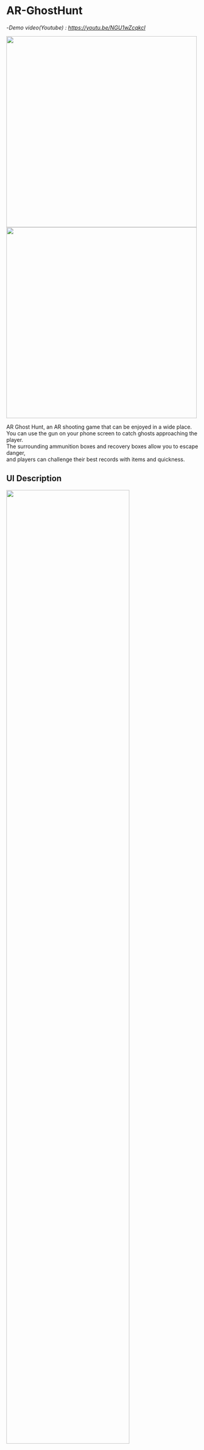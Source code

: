 # AR-GhostHunt

-*Demo video(Youtube) : https://youtu.be/NGU1wZcqkcI*

<img height = 500px src=https://github.com/tnfpck0306/AR-GhostHunt/assets/76057758/d81157b2-c85e-4fdf-834d-178a5cc2f7fe>
<img height = 500px src=https://github.com/user-attachments/assets/5f0906e7-b40b-48dd-8f77-91f244d9dedf>

AR Ghost Hunt, an AR shooting game that can be enjoyed in a wide place.   
You can use the gun on your phone screen to catch ghosts approaching the player.   
The surrounding ammunition boxes and recovery boxes allow you to escape danger,    
and players can challenge their best records with items and quickness.

## UI Description
<img width = 80% src=https://github.com/tnfpck0306/AR-GhostHunt/assets/76057758/ea6ae209-87d3-461d-99dc-d112967a7d0b>

1. Mark the number of ghosts hunted in the text
2. Ammo left in the magazine & the entire remaining Ammo
3. A button for reloading ammo in the magazine
4. Visual representation of player's remaining health
5. A button for firing gun

## Key Feature
**Ghost** | **Gun shot** | **Ammo**
:-------------------------:|:-------------------------:|:-------------------------:
<img width = 250px src=https://github.com/tnfpck0306/AR-GhostHunt/assets/76057758/c9a4c09f-dc51-4e70-89dc-50de4981ab22> | <img width = 200px src=https://github.com/user-attachments/assets/ed23fc32-3b69-463f-bf22-efaa73117374> | <img width = 200px src=https://github.com/tnfpck0306/AR-GhostHunt/assets/76057758/754339c4-fec1-4190-a1ce-e0dfbdffdb81>
**Health Bar** | **Item** | **High Score**
<img width = 150px src=https://github.com/tnfpck0306/AR-GhostHunt/assets/76057758/460c93b3-df2f-4908-90a8-1ae19e364448> | <img width = 200px src=https://github.com/tnfpck0306/AR-GhostHunt/assets/76057758/82596d8c-d803-44f1-8e44-37d4b6c9b5f5> | <img width = 200px src=https://github.com/tnfpck0306/AR-GhostHunt/assets/76057758/07f5a199-7d4b-4f15-8a2d-4540394f5f6b>

- Ghosts appear around players to track them down
- Raycast and Line Renderer show the shooting trajectory, and the ghost has a hit effect
- You can check in real time about the remaining ammunition in the magazine and the total ammunition you have
- You can check the amount of health loss caused by ghosts
- If you get close to the item, you can get it, and the ammunition box can replenish the entire ammunition, and the health box can restore the player health
- You can check the highest score among the results of the game

**Player Skill** | **Setting**
  :-------------------------:|:-------------------------:
  <img width = 220px src=https://github.com/user-attachments/assets/42d1ddf2-1ecc-41df-a684-49cfa94637ed> | <img width = 250px src=https://github.com/user-attachments/assets/20975d95-6c61-47fc-b9ff-fd650fad121c>

  - The player can select one of three randomly determined skills. (If you click 1, you can see the detailed description of the selected skill, and if you click 2, you can select the skill.)
  - You can control the background sound and SFX in the setting window after you pause the current game. You can also play again or return to the main menu.

## Level Design
<img src=https://github.com/user-attachments/assets/d1920846-a404-4550-b6a7-28c091c27d7a>

- Ghost (Health 100, Damage 20, Speed 0.5)
- Brown Ghost (Health 150, Damage 40, Speed 0.3)
- Horn Ghost (Health 50, Damage 20, Speed 0.5, BLINK effect)
- Boss Ghost (Health 10 * player kill count, Damage instant kill, Speed 0.5

1. Basically, ghosts appear one by one.  
2. The speed of all ghosts per 5 kills increases by 0.1.  
3. 1 increase in the number of ghosts per 10 kills [over 10 kill -> 2 ghosts / over 20 kill -> 3 ghosts]  
4. Brown ghosts appear every 5 kills.  
5. Horned ghost appears to be one of three after 20 kills.  
6. Boss ghost appears every 25 kills.  

<br/><br/>
- Player (Health 100, Damage 50)
Select a skill for every 10 kills of the player

1. Player Attacks Increase by 20
2. Automatic bullet supply (5 supply every 5 seconds)
3. 50% increase in maximum health
4. Regeneration of health(four per kill)
5. Item Spawn Time Reduction by 15% (25 to 30) -> (21.25 to 25.5)
6. 20% increase item efficiency
7. Reduced ghost speed

## How to use it
*Running the app face-to-face with the phone camera at the user's eye level   
in a spacious place will allow you to play in a more appropriate environment.   
You can also hear spatial sounds better when you wear earphones and help you play better.*

## Environment
Unity `2022.3.4f1`   
AR Foundation `5.0.7`   
Google ARCore XR Plugin `5.0.7`   
